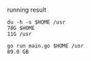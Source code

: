 running result

```
du -h -s $HOME /usr
78G $HOME
11G /usr
```

```
go run main.go $HOME /usr
89.0 GB
```
